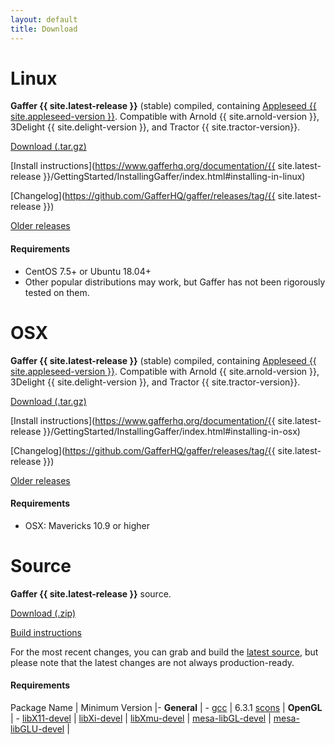 ```yaml
---
layout: default
title: Download
---
```


# Linux #

**Gaffer {{ site.latest-release }}** (stable) compiled, containing [Appleseed {{ site.appleseed-version }}](https://appleseedhq.org). Compatible with Arnold {{ site.arnold-version }}, 3Delight {{ site.delight-version }}, and Tractor {{ site.tractor-version}}.

<a href="https://github.com/gafferhq/gaffer/releases/download/{{ site.latest-release }}/gaffer-{{ site.latest-release }}-linux.tar.gz"><i class="fa fa-arrow-down"></i> Download (.tar.gz)</a>

[Install instructions](https://www.gafferhq.org/documentation/{{ site.latest-release }}/GettingStarted/InstallingGaffer/index.html#installing-in-linux)

[Changelog](https://github.com/GafferHQ/gaffer/releases/tag/{{ site.latest-release }})

[Older releases](https://github.com/gafferhq/gaffer/releases)

#### Requirements ####

- CentOS 7.5+ or Ubuntu 18.04+
- Other popular distributions may work, but Gaffer has not been rigorously tested on them.

# OSX #

**Gaffer {{ site.latest-release }}** (stable) compiled, containing [Appleseed {{ site.appleseed-version }}](https://appleseedhq.org). Compatible with Arnold {{ site.arnold-version }}, 3Delight {{ site.delight-version }}, and Tractor {{ site.tractor-version}}.

<a href="https://github.com/gafferhq/gaffer/releases/download/{{ site.latest-release }}/gaffer-{{ site.latest-release }}-osx.tar.gz"><i class="fa fa-arrow-down"></i> Download (.tar.gz)</a>

[Install instructions](https://www.gafferhq.org/documentation/{{ site.latest-release }}/GettingStarted/InstallingGaffer/index.html#installing-in-osx)

[Changelog](https://github.com/GafferHQ/gaffer/releases/tag/{{ site.latest-release }})

[Older releases](https://github.com/gafferhq/gaffer/releases)

#### Requirements ####

- OSX: Mavericks 10.9 or higher


# Source #

**Gaffer {{ site.latest-release }}** source.

<a href="https://github.com/gafferhq/gaffer/archive/{{ site.latest-release }}.zip"><i class="fa fa-arrow-down"></i> Download (.zip)</a>

[Build instructions](https://github.com/GafferHQ/gaffer/blob/master/README.md#building)

For the most recent changes, you can grab and build the [latest source](https://github.com/GafferHQ/gaffer/releases/latest), but please note that the latest changes are not always production-ready.

#### Requirements ####

Package Name | Minimum Version
|-
**General** | -
[gcc](https://gcc.gnu.org/index.html) | 6.3.1
[scons](https://www.scons.org) |
**OpenGL** | -
[libX11-devel](https://www.x.org) |
[libXi-devel](https://www.x.org) |
[libXmu-devel](https://www.x.org) |
[mesa-libGL-devel](https://www.mesa3d.org) |
[mesa-libGLU-devel](https://www.mesa3d.org) |
